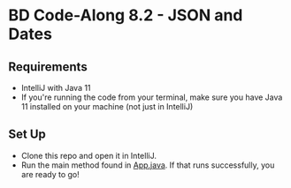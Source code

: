 # BD Code-Along 8.2 - JSON and Dates

## Requirements

- IntelliJ with Java 11
- If you're running the code from your terminal, make sure you have Java 11 installed on your machine (not just in IntelliJ)

## Set Up

- Clone this repo and open it in IntelliJ. 
- Run the main method found in [App.java](./src/App.java). If that runs successfully, you are ready to go!
